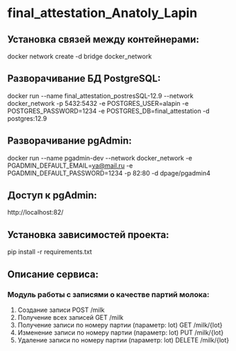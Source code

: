 # final_attestation_Anatoly_Lapin
## Установка связей между контейнерами:
docker network create -d bridge docker_network

## Разворачивание БД PostgreSQL: 
docker run --name final_attestation_postresSQL-12.9 --network docker_network -p 5432:5432 -e POSTGRES_USER=alapin -e POSTGRES_PASSWORD=1234 -e POSTGRES_DB=final_attestation -d postgres:12.9

## Разворачивание pgAdmin: 
docker run --name pgadmin-dev --network docker_network -e PGADMIN_DEFAULT_EMAIL=ya@mail.ru -e PGADMIN_DEFAULT_PASSWORD=1234 -p 82:80 -d dpage/pgadmin4

## Доступ к pgAdmin: 
http://localhost:82/

## Установка зависимостей проекта: 
pip install -r requirements.txt

## Описание сервиса:
### Модуль работы с записями о качестве партий молока:
1. Создание записи POST /milk
2. Получение всех записей GET /milk
3. Получение записи по номеру партии (параметр: lot) GET /milk/{lot}
4. Изменение записи по номеру партии (параметр: lot) PUT /milk/{lot}
5. Удаление записи по номеру партии (параметр: lot) DELETE /milk/{lot}
